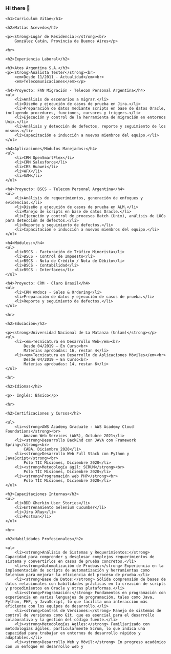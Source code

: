 ### Hi there 👋

<!--
**alejandrodcruz/alejandrodcruz** is a ✨ _special_ ✨ repository because its `README.md` (this file) appears on your GitHub profile.

Here are some ideas to get you started:

- 🔭 I’m currently working on ...
- 🌱 I’m currently learning ...
- 👯 I’m looking to collaborate on ...
- 🤔 I’m looking for help with ...
- 💬 Ask me about ...
- 📫 How to reach me: ...
- 😄 Pronouns: ...
- ⚡ Fun fact: ...
-->

<!DOCTYPE html>
<html>

<head>
    <title>Curriculum Vitae - Matías Acevedo</title>
</head>

<body>

    <h1>Curriculum Vitae</h1>

    <h2>Matías Acevedo</h2>

    <p><strong>Lugar de Residencia:</strong><br>
        González Catán, Provincia de Buenos Aires</p>

    <hr>

    <h2>Experiencia Laboral</h2>

    <h3>Atos Argentina S.A.</h3>
    <p><strong>Analista Tester</strong><br>
        <em>Desde 11/2011 - Actualidad</em><br>
        <em>Telecomunicaciones</em></p>

    <h4>Proyecto: FAN Migración - Telecom Personal Argentina</h4>
    <ul>
        <li>Análisis de escenarios a migrar.</li>
        <li>Diseño y ejecución de casos de prueba en Jira.</li>
        <li>Preparación de datos mediante scripts en base de datos Oracle, incluyendo procedures, funciones, cursores y triggers.</li>
        <li>Ejecución y control de la herramienta de migración en entornos Unix.</li>
        <li>Análisis y detección de defectos, reporte y seguimiento de los mismos.</li>
        <li>Capacitación e inducción a nuevos miembros del equipo.</li>
    </ul>

    <h4>Aplicaciones/Módulos Manejados:</h4>
    <ul>
        <li>CRM OpenSmartFlex</li>
        <li>CRM Salesforce</li>
        <li>CBS Huawei</li>
        <li>WFX</li>
        <li>SAM</li>
    </ul>

    <h4>Proyecto: BSCS - Telecom Personal Argentina</h4>
    <ul>
        <li>Análisis de requerimientos, generación de enfoques y evidencias.</li>
        <li>Diseño y ejecución de casos de prueba en ALM.</li>
        <li>Manejo de scripts en base de datos Oracle.</li>
        <li>Ejecución y control de procesos Batch (Unix), análisis de LOGs para detección de defectos.</li>
        <li>Reporte y seguimiento de defectos.</li>
        <li>Capacitación e inducción a nuevos miembros del equipo.</li>
    </ul>

    <h4>Módulos:</h4>
    <ul>
        <li>BSCS - Facturación de Tráfico Minorista</li>
        <li>BSCS - Control de Impuesto</li>
        <li>BSCS - Nota de Crédito / Nota de Débito</li>
        <li>BSCS - Contabilidad</li>
        <li>BSCS - Interfaces</li>
    </ul>

    <h4>Proyecto: CRM - Claro Brasil</h4>
    <ul>
        <li>CRM Amdocs - Sales & Ordering</li>
        <li>Preparación de datos y ejecución de casos de prueba.</li>
        <li>Reporte y seguimiento de defectos.</li>
    </ul>

    <hr>

    <h2>Educación</h2>

    <p><strong>Universidad Nacional de La Matanza (Unlam)</strong></p>
    <ul>
        <li><em>Tecnicatura en Desarrollo Web</em><br>
            Desde 04/2019 – En Curso<br>
            Materias aprobadas: 16, restan 4</li>
        <li><em>Tecnicatura en Desarrollo de Aplicaciones Móviles</em><br>
            Desde 04/2019 – En Curso<br>
            Materias aprobadas: 14, restan 6</li>
    </ul>

    <hr>

    <h2>Idiomas</h2>

    <p>- Inglés: Básico</p>

    <hr>

    <h2>Certificaciones y Cursos</h2>

    <ul>
        <li><strong>AWS Academy Graduate - AWS Academy Cloud Foundations</strong><br>
            Amazon Web Services (AWS), Octubre 2021</li>
        <li><strong>Desarrollo BackEnd con JAVA con Framework Spring</strong><br>
            CABA, Diciembre 2020</li>
        <li><strong>Desarrollo Web Full Stack con Python y JavaScript</strong><br>
            Polo TIC Misiones, Diciembre 2020</li>
        <li><strong>Metodología ágil: SCRUM</strong><br>
            Polo TIC Misiones, Diciembre 2020</li>
        <li><strong>Programación web PHP</strong><br>
            Polo TIC Misiones, Diciembre 2020</li>
    </ul>

    <h3>Capacitaciones Internas</h3>
    <ul>
        <li>BDD Gherkin User Stories</li>
        <li>Entrenamiento Selenium Cucumber</li>
        <li>Jira XRay</li>
        <li>Postman</li>
    </ul>

    <hr>

    <h2>Habilidades Profesionales</h2>

    <ul>
        <li><strong>Análisis de Sistemas y Requerimientos:</strong> Capacidad para comprender y desglosar complejos requerimientos de sistema y convertirlos en casos de prueba concretos.</li>
        <li><strong>Automatización de Pruebas:</strong> Experiencia en la implementación de scripts de automatización y herramientas como Selenium para mejorar la eficiencia del proceso de prueba.</li>
        <li><strong>Base de Datos:</strong> Sólida comprensión de bases de datos relacionales con habilidades prácticas en la creación de scripts y procedimientos en Oracle y otras plataformas.</li>
        <li><strong>Programación:</strong> Fundamentos en programación con experiencia en varios lenguajes de programación, tales como Java, Python, PHP, y JavaScript, lo que facilita una interacción más eficiente con los equipos de desarrollo.</li>
        <li><strong>Control de Versiones:</strong> Manejo de sistemas de control de versiones como Git, que es esencial para el desarrollo colaborativo y la gestión del código fuente.</li>
        <li><strong>Metodologías Ágiles:</strong> Familiarizado con metodologías ágiles, particularmente Scrum, lo que indica una capacidad para trabajar en entornos de desarrollo rápidos y adaptables.</li>
        <li><strong>Desarrollo Web y Móvil:</strong> En progreso académico con un enfoque en desarrollo web y

